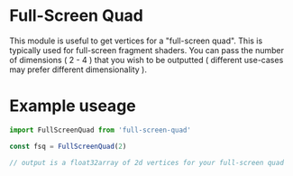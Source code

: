 # Full-Screen Quad

This module is useful to get vertices for a "full-screen quad".  This is typically used for full-screen fragment shaders.
You can pass the number of dimensions ( 2 - 4 ) that you wish to be outputted ( different use-cases may prefer different
dimensionality ).

# Example useage

```javascript
import FullScreenQuad from 'full-screen-quad'

const fsq = FullScreenQuad(2)

// output is a float32array of 2d vertices for your full-screen quad
```
